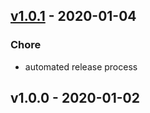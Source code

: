 
<a name="v1.0.1"></a>
## [v1.0.1] - 2020-01-04
### Chore
- automated release process


<a name="v1.0.0"></a>
## v1.0.0 - 2020-01-02


[v1.0.1]: https://github.com/Dirrk/terraform-docs/compare/v1.0.0...v1.0.1
